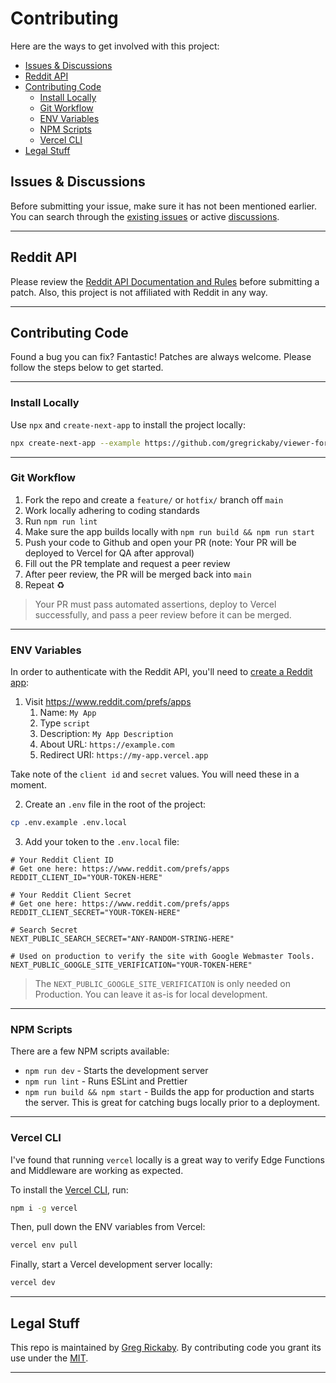 # Contributing <!-- omit in toc -->

Here are the ways to get involved with this project:

- [Issues \& Discussions](#issues--discussions)
- [Reddit API](#reddit-api)
- [Contributing Code](#contributing-code)
  - [Install Locally](#install-locally)
  - [Git Workflow](#git-workflow)
  - [ENV Variables](#env-variables)
  - [NPM Scripts](#npm-scripts)
  - [Vercel CLI](#vercel-cli)
- [Legal Stuff](#legal-stuff)

## Issues & Discussions

Before submitting your issue, make sure it has not been mentioned earlier. You can search through the [existing issues](https://github.com/gregrickaby/viewer-for-reddit/issues) or active [discussions](https://github.com/gregrickaby/viewer-for-reddit/discussions).

---

## Reddit API

Please review the [Reddit API Documentation and Rules](https://github.com/reddit-archive/reddit/wiki/API) before submitting a patch. Also, this project is not affiliated with Reddit in any way.

---

## Contributing Code

Found a bug you can fix? Fantastic! Patches are always welcome. Please follow the steps below to get started.

---

### Install Locally

Use `npx` and `create-next-app` to install the project locally:

```bash
npx create-next-app --example https://github.com/gregrickaby/viewer-for-reddit viewer-for-reddit
```

---

### Git Workflow

1. Fork the repo and create a `feature/` or `hotfix/` branch off `main`
2. Work locally adhering to coding standards
3. Run `npm run lint`
4. Make sure the app builds locally with `npm run build && npm run start`
5. Push your code to Github and open your PR (note: Your PR will be deployed to Vercel for QA after approval)
6. Fill out the PR template and request a peer review
7. After peer review, the PR will be merged back into `main`
8. Repeat ♻️

> Your PR must pass automated assertions, deploy to Vercel successfully, and pass a peer review before it can be merged.

---

### ENV Variables

In order to authenticate with the Reddit API, you'll need to [create a Reddit app](https://github.com/reddit-archive/reddit/wiki/OAuth2):

1. Visit <https://www.reddit.com/prefs/apps>
   1. Name: `My App`
   2. Type `script`
   3. Description: `My App Description`
   4. About URL: `https://example.com`
   5. Redirect URI: `https://my-app.vercel.app`

Take note of the `client id` and `secret` values. You will need these in a moment.

2. Create an `.env` file in the root of the project:

```bash
cp .env.example .env.local
```

3. Add your token to the `.env.local` file:

```text
# Your Reddit Client ID
# Get one here: https://www.reddit.com/prefs/apps
REDDIT_CLIENT_ID="YOUR-TOKEN-HERE"

# Your Reddit Client Secret
# Get one here: https://www.reddit.com/prefs/apps
REDDIT_CLIENT_SECRET="YOUR-TOKEN-HERE"

# Search Secret
NEXT_PUBLIC_SEARCH_SECRET="ANY-RANDOM-STRING-HERE"

# Used on production to verify the site with Google Webmaster Tools.
NEXT_PUBLIC_GOOGLE_SITE_VERIFICATION="YOUR-TOKEN-HERE"
```

> The `NEXT_PUBLIC_GOOGLE_SITE_VERIFICATION` is only needed on Production. You can leave it as-is for local development.

---

### NPM Scripts

There are a few NPM scripts available:

- `npm run dev` - Starts the development server
- `npm run lint` - Runs ESLint and Prettier
- `npm run build && npm start` - Builds the app for production and starts the server. This is great for catching bugs locally prior to a deployment.

---

### Vercel CLI

I've found that running `vercel` locally is a great way to verify Edge Functions and Middleware are working as expected.

To install the [Vercel CLI](https://vercel.com/docs/cli), run:

```bash
npm i -g vercel
```

Then, pull down the ENV variables from Vercel:

```bash
vercel env pull
```

Finally, start a Vercel development server locally:

```bash
vercel dev
```

---

## Legal Stuff

This repo is maintained by [Greg Rickaby](https://gregrickaby.com/). By contributing code you grant its use under the [MIT](https://github.com/gregrickaby/viewer-for-reddit/blob/main/LICENSE).

---
